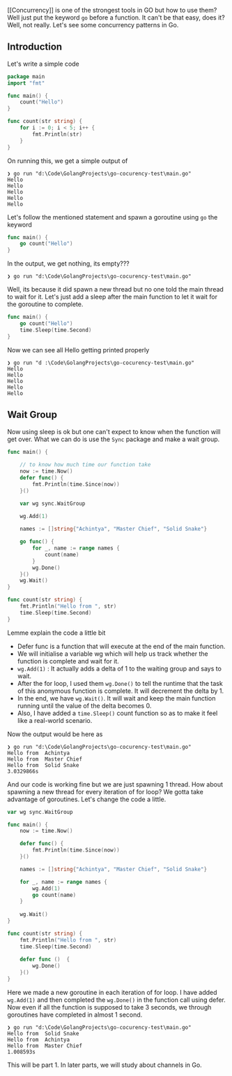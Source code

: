 [[Concurrency]] is one of the strongest tools in GO but how to use them? Well just put the keyword `go` before a function. It can't be that easy, does it? Well, not really. Let's see some concurrency patterns in Go.

## Introduction

Let's write a simple code

```go
package main 
import "fmt"

func main() {
    count("Hello")
}

func count(str string) {
    for i := 0; i < 5; i++ {
        fmt.Println(str)
    }
}
```

On running this, we get a simple output of

```plaintext
❯ go run "d:\Code\GolangProjects\go-cocurency-test\main.go"
Hello
Hello
Hello
Hello
Hello
```

Let's follow the mentioned statement and spawn a goroutine using `go` the keyword

```go
func main() {
    go count("Hello")
}
```

In the output, we get nothing, its empty???

```plaintext
❯ go run "d:\Code\GolangProjects\go-cocurency-test\main.go"
```

Well, its because it did spawn a new thread but no one told the main thread to wait for it. Let's just add a sleep after the main function to let it wait for the goroutine to complete.

```go
func main() {
    go count("Hello")
    time.Sleep(time.Second)
}
```

Now we can see all Hello getting printed properly

```plaintext
❯ go run "d :\Code\GolangProjects\go-cocurency-test\main.go"
Hello
Hello
Hello
Hello
Hello
```

## Wait Group

Now using sleep is ok but one can't expect to know when the function will get over. What we can do is use the `Sync` package and make a wait group.

```go
func main() {
	
	// to know how much time our function take
	now := time.Now()
    defer func() {
        fmt.Println(time.Since(now))
    }()

    var wg sync.WaitGroup
    
    wg.Add(1)

    names := []string{"Achintya", "Master Chief", "Solid Snake"}

	go func() {
        for _, name := range names {
            count(name)
        }
        wg.Done()
    }()
    wg.Wait()
}

func count(str string) {
    fmt.Println("Hello from ", str)
    time.Sleep(time.Second)
}
```

Lemme explain the code a little bit

-   Defer func is a function that will execute at the end of the main function.
-   We will initialise a variable wg which will help us track whether the function is complete and wait for it.
-   `wg.Add(1)` : It actually adds a delta of 1 to the waiting group and says to wait.
-   After the for loop, I used them `wg.Done()` to tell the runtime that the task of this anonymous function is complete. It will decrement the delta by 1.
-   In the end, we have `wg.Wait()`. It will wait and keep the main function running until the value of the delta becomes 0.
-   Also, I have added a `time.Sleep()` count function so as to make it feel like a real-world scenario.

Now the output would be here as

```plaintext
❯ go run "d:\Code\GolangProjects\go-cocurency-test\main.go"
Hello from  Achintya
Hello from  Master Chief
Hello from  Solid Snake
3.0329866s
```

And our code is working fine but we are just spawning 1 thread. How about spawning a new thread for every iteration of for loop? We gotta take advantage of goroutines. Let's change the code a little.

```go
var wg sync.WaitGroup

func main() {
    now := time.Now()

    defer func() {
        fmt.Println(time.Since(now))
    }()

    names := []string{"Achintya", "Master Chief", "Solid Snake"}

    for _, name := range names {
        wg.Add(1)
        go count(name)
    }
    
    wg.Wait()
}

func count(str string) {
    fmt.Println("Hello from ", str)
    time.Sleep(time.Second)
    
    defer func ()  {
        wg.Done()
    }()
}
```

Here we made a new goroutine in each iteration of for loop. I have added `wg.Add(1)` and then completed the `wg.Done()` in the function call using defer. Now even if all the function is supposed to take 3 seconds, we through goroutines have completed in almost 1 second.

```plaintext
❯ go run "d:\Code\GolangProjects\go-cocurency-test\main.go"
Hello from  Solid Snake
Hello from  Achintya
Hello from  Master Chief
1.008593s
```

This will be part 1. In later parts, we will study about channels in Go.